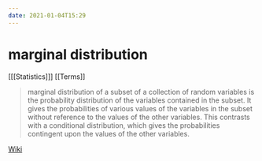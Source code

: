 ```yaml
---
date: 2021-01-04T15:29
---
```


# marginal distribution

[[[Statistics]]]
[[Terms]]

> marginal distribution of a subset of a collection of random variables is the probability distribution of the variables contained in the subset. It gives the probabilities of various values of the variables in the subset without reference to the values of the other variables. This contrasts with a conditional distribution, which gives the probabilities contingent upon the values of the other variables. 

[Wiki](https://en.wikipedia.org/wiki/Marginal_distribution)